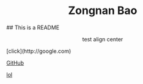 <h1 align="center"> Zongnan Bao </h1>
## This is a README
<p align="center"> test align center </p>
[click](http://google.com)

[GitHub](http://500px.com/zbao98)

[lol](http://google.com)
